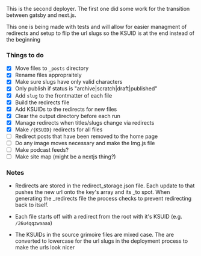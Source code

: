 This is the second deployer. The first one did some
work for the transition between gatsby and next.js.

This one is being made with tests and will allow for
easier managment of redirects and setup to flip the
url slugs so the KSUID is at the end instead of the
beginning

### Things to do

- [x] Move files to `_posts` directory
- [x] Rename files appropraitely
- [x] Make sure slugs have only valid characters
- [x] Only publish if status is "archive|scratch|draft|published"
- [x] Add `slug` to the frontmatter of each file
- [x] Build the redirects file
- [x] Add KSUIDs to the redirects for new files
- [x] Clear the output directory before each run
- [x] Manage redirects when titles/slugs change via redirects
- [x] Make `/{KSUID}` redirects for all files
- [ ] Redirect posts that have been removed to the home page
- [ ] Do any image moves necessary and make the Img.js file
- [ ] Make podcast feeds?
- [ ] Make site map (might be a nextjs thing?)

### Notes

- Redirects are stored in the redirect_storage.json
  file. Each update to that pushes the new url
  onto the key's array and its \_to spot. When
  generating the \_redirects file the process checks
  to prevent redirecting back to itself.

- Each file starts off with a redirect from the root
  with it's KSUID (e.g. `/26u4qqzwaaaa`)

- The KSUIDs in the source grimoire files are mixed
  case. The are converted to lowercase for the url
  slugs in the deployment process to make the urls
  look nicer

